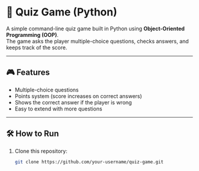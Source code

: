 # 📝 Quiz Game (Python)

A simple command-line quiz game built in Python using **Object-Oriented Programming (OOP)**.  
The game asks the player multiple-choice questions, checks answers, and keeps track of the score.

---

## 🎮 Features
- Multiple-choice questions
- Points system (score increases on correct answers)
- Shows the correct answer if the player is wrong
- Easy to extend with more questions

---

## 🛠️ How to Run
1. Clone this repository:
   ```bash
   git clone https://github.com/your-username/quiz-game.git
